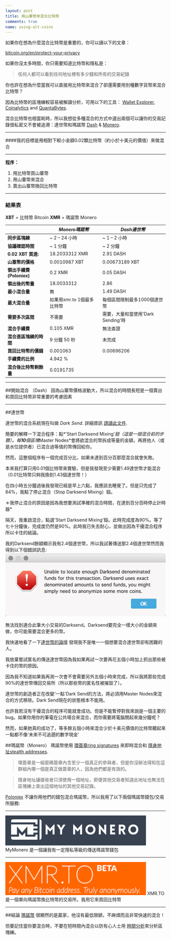 ```yaml
---
layout: post
title: 用山寨幣來混合比特幣
comments: true
name: using-alt-coins
---
```


如果你在想為什麼混合比特幣是重要的，你可以讀以下的文章：

[bitcoin.org/en/protect-your-privacy](https://bitcoin.org/zh_TW/protect-your-privacy)

如果你沒太多時間，你只需要知道比特幣和隱私是：

>任何人都可以看到任何地址裡有多少錢和所有的交易紀錄

你也許在想為什麼當我可以直接用比特幣來混合了卻還需要用別種數字貨幣來混合比特幣？

因為比特幣的區塊練較容易被解讀分析，可用以下的工具： [Wallet Explorer](https://www.walletexplorer.com/), [Coinalytics](http://coinalytics.co/) and [QuantaBytes](http://www.quantabytes.com/).

混合比特幣也相當耗時，所以我想從多種混合的方式中選出兩個可以讓你的交易記錄很私密又不會被追溯：達世幣和瑪諾幣 [Dash](https://www.dash.org/) & [Monero](https://getmonero.org/home).

- - -

####我的目標是用相對下較小金額0.02顆比特幣（約小於十美元的價值）來做混合

- - -
**程序：**

1. 用比特幣買山寨幣
2. 用山寨幣來混合
3. 賣出山寨幣換回比特幣



---

### 結果表

**XBT** = 比特幣 Bitcoin
**XMR** = 瑪諾幣 Monero

|                                           |*Monero瑪諾幣*            |*Dash達世幣*                                   |
|-------------------------------------------|-------------------------|----------------------------------------------|
|**同步區塊練**                              |~ 2 – 24 小時              |~ 1 – 2 小時                                  |
|**協議確認時間**                             |~ 1 分鐘                  |~ 2 分鐘                                      |
|**0.02 XBT 買進:**                        |18.2033312 XMR             |2.91 DASH                                    |
|**山寨幣的價格**                            |0.0010987 XBT            |0.00673189 XBT                                 |
|**領出手續費(Poloniex)**                   |0.2 XMR                  |0.05 DASH                                       |
|**領出後的幣量**                           |18.0033312                |2.86                                           |
|**最小混合量**                             |無                        |1.49 DASH                                      |
|**最大混合量**                               |如果用xmr.to 1個最多比特幣 |每個區間限制最多1000個達世幣                       |
|**需要多次區間**                              |不需要                   |需要，大量和當使用'Dark Sending'時                |
|**混合手續費**                                |0.105 XMR                |無法查證                                       |
|**混合進區塊練的時間**                          |9 分鐘 50 秒                |未完成                             |
|**買回比特幣的價錢**                          |0.001063                 |0.00696206                                    |
|**手續費的比例**                             |4.942 %                  |                                             |
|**混合後比特幣剩餘量**                        |0.0191735                |                                             |



- - -

##開始混合 （Dash）
因為山寨幣價格波動大，所以混合的時間長短是一個賣出和買回比特幣非常重要的考慮因素

---

##達世幣

達世幣的混合系統現在叫做 *Dark Send*. 詳細資訊 [請讀此文件](https://dashpay.atlassian.net/wiki/display/DOC/Introduction+To+Darksend).

簡要的解釋一下混合程序：點*'Start Darksend Mixing'*鈕（這是一個混合前的步驟）。每**10**個區塊*Master Nodes*會將欲混合的幣拆成等量的金額，再將他人（或是水位提供者）已混合過等值的幣傳回給你。

然而，這整個程序有一個完成百分比，如果未達到百分百那麼混合就會失敗。

本來我打算只用0.01個比特幣來實驗，但是我發現至少需要1.49達世幣才能混合（0.01比特幣只夠我換到1.43個達世幣！）

在四小時五分鐘過後我發現已經是早上六點，我應該去睡覺了。但是只完成了84%，我點了停止混合（Stop Darksend Mixing）鈕。

＊我停止混合的原因是因為我想要測試準確的混合時間，在達到百分百時停止計時器*

隔天，我重啟混合，點選'Start Darksend Mixing'鈕。此時完成度為90%。等了七十分鐘後，完成度仍然是90%。此時我已失去耐心，並做出因為干擾混合程序所以卡住的結論。

我的Darksend餘額顯示我有2.4個達世幣，所以我試著傳送那2.4個達世幣然而我得到以下個錯誤訊息:
![errorMsgUnableToAnonymise](/images/unableToAnonymise.png)

無法找到適合此筆大小交易的Darksend。Darksend要完全一樣大小的金額來做，你可能需要混合更多的幣。

我快速地看了一下[達世幣的論壇](https://dashtalk.org/forums/darksend-questions-and-help.77/) 發現我不是唯一一個想要混合達世幣卻有困難的人。

我放棄嘗試匿名的傳送達世幣因為我如果再試一次要再花五個小時加上抓出那些被卡住的幣的原因。

因為我不知道如果我再測一次會不會需要另外五個小時來完成，所以我將那些完成90%的達世幣傳回交易所（所以那些幣的匿名性被摧毀了）。

達世幣的創造者正在改變'一點'Dark Send的方法，將必須用Master Nodes來混合的方式移除。Dark Send現在的狀態根本不能用。

也許我若沒有干擾混合的程序可能就會成功。但是不能暫停對我來說是一個主要的bug。如果你用你的筆電在公共場合來混合，而你需要將電腦關起來幾分鐘呢？

然而，如果她真的成功了，等多餘五個小時來混合少於十美元價值的比特幣聽起來一點都不像‘未來不可追遡的數字現金’

##瑪諾幣（Monero）
瑪諾幣使用 [環簽章ring signatures](https://getmonero.org/knowledge-base/moneropedia/ringsignatures) 來即時混合和 [隱身地址stealth addresses](https://getmonero.org/knowledge-base/moneropedia/stealthaddress).

>環簽章是一組密碼簽章內含至少一個真正的參與者，但是你沒辦法得知在這群組內哪一個是真正做簽章的人，因為他們都是有效的。

>隱身地址讓接收者只須使用一個地址，即便其他交易者知道此地址也無法在區塊練上查出這個地址的其他交易記錄。

[Poloniex](https://poloniex.com) 不讓你用他們的錢包混合瑪諾幣，所以我用了以下兩個瑪諾幣錢包/交易所服務:

- - -
[![Mymonero](/images/mymonero.png)](https://mymonero.com) MyMonero 是一個讓我有一定隱私等級的傳送瑪諾幣錢包

- - -
[![xmr.to](/images/xmrto.png)](https://xmr.to) XMR.TO 是一個單向瑪諾幣換比特幣的交易所，我用它來買回比特幣

- - -

##結論
[瑪諾幣](https://getmonero.org/home) 很顯然的是贏家，他沒有最低限額，不麻煩而且非常快速的混合！

但要記住當你要混合時，不要在短時間內混合以防有心人士用 [時間分析](https://bitcoinmagazine.com/articles/is-bitcoin-anonymous-a-complete-beginner-s-guide-1447875283)來分析區塊練。
